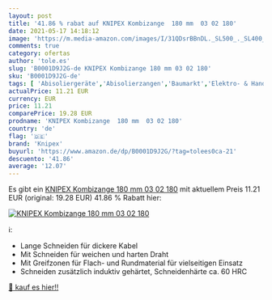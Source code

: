 ```yaml
---
layout: post
title: '41.86 % rabat auf KNIPEX Kombizange  180 mm  03 02 180'
date: 2021-05-17 14:18:12
image: 'https://m.media-amazon.com/images/I/31QDsrBBnDL._SL500_._SL400_.jpg'
comments: true
category: ofertas
author: 'tole.es'
slug: 'B0001D9J2G-de KNIPEX Kombizange 180 mm 03 02 180'
sku: 'B0001D9J2G-de'
tags: [ 'Abisoliergeräte','Abisolierzangen','Baumarkt','Elektro- & Handwerkzeuge','Elektronik & Foto','Handwerkzeuge','knipex', ]
actualPrice: 11.21 EUR
currency: EUR
price: 11.21
comparePrice: 19.28 EUR
prodname: 'KNIPEX Kombizange  180 mm  03 02 180'
country: 'de'
flag: '🇩🇪'
brand: 'Knipex'
buyurl: 'https://www.amazon.de/dp/B0001D9J2G/?tag=tolees0ca-21'
descuento: '41.86'
average: '12.07'
---
```


Es gibt ein [KNIPEX Kombizange  180 mm  03 02 180](https://www.amazon.de/dp/B0001D9J2G/?tag=tolees0ca-21) mit aktuellem Preis 11.21 EUR (original: 19.28 EUR) 41.86 % Rabatt hier:

[![KNIPEX Kombizange  180 mm  03 02 180](https://m.media-amazon.com/images/I/31QDsrBBnDL._SL500_._SL400_.jpg)](https://www.amazon.de/dp/B0001D9J2G/?tag=tolees0ca-21)

ℹ️:

- Lange Schneiden für dickere Kabel
- Mit Schneiden für weichen und harten Draht
- Mit Greifzonen für Flach- und Rundmaterial für vielseitigen Einsatz
- Schneiden zusätzlich induktiv gehärtet, Schneidenhärte ca. 60 HRC

[🛒 kauf es hier!!](https://www.amazon.de/dp/B0001D9J2G/?tag=tolees0ca-21)
